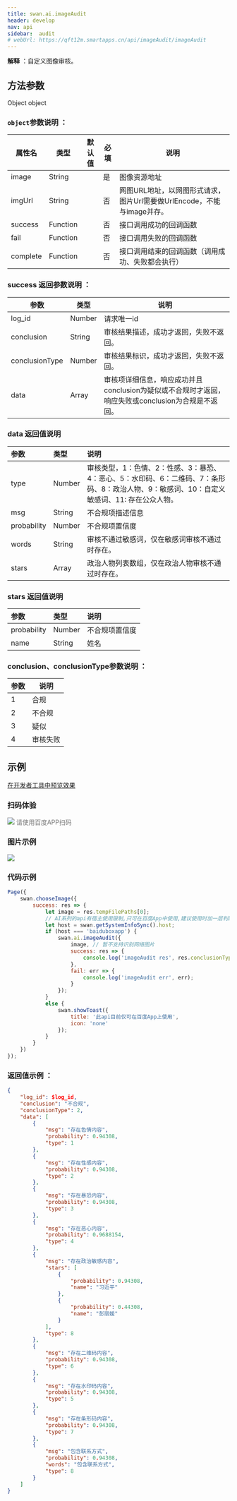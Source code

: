 ```yaml
---
title: swan.ai.imageAudit
header: develop
nav: api
sidebar:  audit
# webUrl: https://qft12m.smartapps.cn/api/imageAudit/imageAudit
---
```

 

**解释** ：自定义图像审核。

 

## 方法参数 
Object object

### `object`参数说明 ：

|属性名 |类型  |默认值 |必填 | 说明|
|---- | ---- | ---- | ----|----|
|image|	String| |是| 图像资源地址|
|imgUrl|String|	 |否|网图URL地址，以网图形式请求，图片Url需要做UrlEncode，不能与image并存。|
|success |Function   |     |否  |   接口调用成功的回调函数|
|fail |   Function|        |  否  |   接口调用失败的回调函数|
|complete  |  Function  |  |  否|   接口调用结束的回调函数（调用成功、失败都会执行）|

### success 返回参数说明 ：

|参数 | 类型 | 	说明  |
|---- | ---- | ---- |
|log_id|	Number|		请求唯一id|
|conclusion|	String|	审核结果描述，成功才返回，失败不返回。|
|conclusionType|	Number|	审核结果标识，成功才返回，失败不返回。|
|data|	Array|		审核项详细信息，响应成功并且conclusion为疑似或不合规时才返回，响应失败或conclusion为合规是不返回。|

### data 返回值说明 

|参数 | 类型 | 说明  |
|:---- |:---- |:---- |
|type|	Number|		审核类型，1：色情、2：性感、3：暴恐、4：恶心、5：水印码、6：二维码、7：条形码、8：政治人物、9：敏感词、10：自定义敏感词、11: 存在公众人物。|
|msg|	String|	不合规项描述信息|
|probability|	Number|	不合规项置信度|
|words|	String|		审核不通过敏感词，仅在敏感词审核不通过时存在。|
|stars|	Array|	政治人物列表数组，仅在政治人物审核不通过时存在。|

### stars 返回值说明 

|参数 | 类型 | 说明  |
|:---- |:---- |:---- |
|probability|	Number|	不合规项置信度|
| name |	String|	姓名|

### conclusion、conclusionType参数说明 ：

|参数 |说明  |
|---- | ---- |
|1 | 合规 |
|2 | 不合规 |
|3 | 疑似 |
|4 | 审核失败 |

## 示例
<a href="swanide://fragment/dad4ef8a2b7b08c8219fd3f68493d2531581328967355" title="在开发者工具中预览效果" target="_self">在开发者工具中预览效果</a>

### 扫码体验

<div class='scan-code-container'>
    <img src="https://b.bdstatic.com/miniapp/assets/images/doc_demo/imageAudit.png" class="demo-qrcode-image" />
    <font color=#777 12px>请使用百度APP扫码</font>
</div>

### 图片示例 
<div class="m-doc-custom-examples">
    <div class="m-doc-custom-examples-correct">
        <img src="https://b.bdstatic.com/miniapp/images/imageAudit.gif">
    </div>
    <div class="m-doc-custom-examples-correct">
        <img src=" ">
    </div>
    <div class="m-doc-custom-examples-correct">
        <img src=" ">
    </div>     
</div>

### 代码示例 
```js
Page({
    swan.chooseImage({
        success: res => {
            let image = res.tempFilePaths[0];
            // AI系列的api有宿主使用限制,只可在百度App中使用,建议使用时加一层判断防止代码报未知错误
            let host = swan.getSystemInfoSync().host;
            if (host === 'baiduboxapp') {
                swan.ai.imageAudit({
                    image, // 暂不支持识别网络图片
                    success: res => {
                        console.log('imageAudit res', res.conclusionType);
                    },
                    fail: err => {
                        console.log('imageAudit err', err); 
                    }
                });
            }
            else {
                swan.showToast({
                    title: '此api目前仅可在百度App上使用',
                    icon: 'none'
                });
            }
        }
    })
});
```

### 返回值示例 ：
```json
{
    "log_id": $log_id,
    "conclusion": "不合规",
    "conclusionType": 2,
    "data": [
        {
            "msg": "存在色情内容",
            "probability": 0.94308,
            "type": 1
        },
        {
            "msg": "存在性感内容",
            "probability": 0.94308,
            "type": 2
        },
        {
            "msg": "存在暴恐内容",
            "probability": 0.94308,
            "type": 3
        },
        {
            "msg": "存在恶心内容",
            "probability": 0.9688154,
            "type": 4
        },
        {
            "msg": "存在政治敏感内容",
            "stars": [
                {
                    "probability": 0.94308,
                    "name": "习近平"
                },
                {
                    "probability": 0.44308,
                    "name": "彭丽媛"
                }
            ],
            "type": 8
        },
        {
            "msg": "存在二维码内容",
            "probability": 0.94308,
            "type": 6
        },
        {
            "msg": "存在水印码内容",
            "probability": 0.94308,
            "type": 5
        },
        {
            "msg": "存在条形码内容",
            "probability": 0.94308,
            "type": 7
        },
        {
            "msg": "包含联系方式",
            "probability": 0.94308,
            "words": "包含联系方式",
            "type": 8
        }
    ]
}
```

